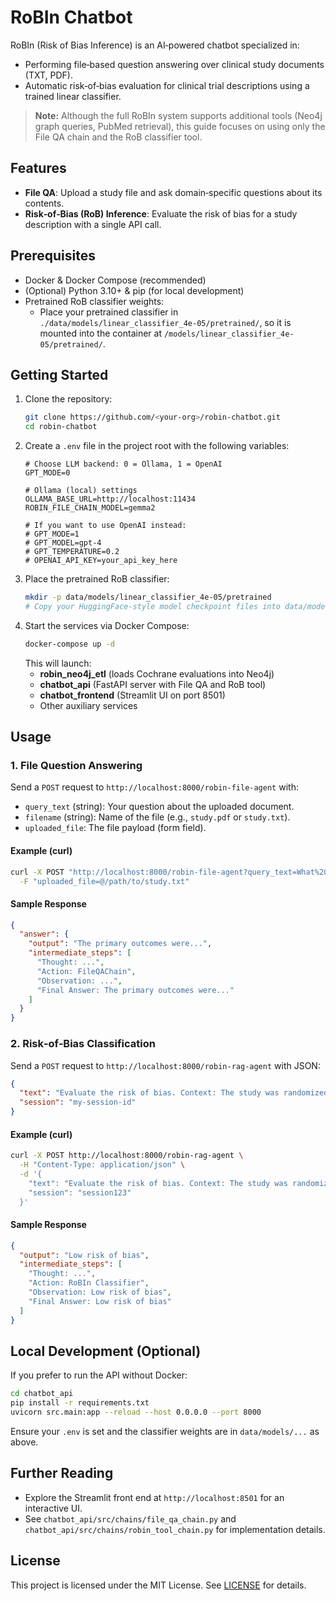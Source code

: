 # RoBIn Chatbot

RoBIn (Risk of Bias Inference) is an AI‐powered chatbot specialized in:
- Performing file‐based question answering over clinical study documents (TXT, PDF).
- Automatic risk‐of‐bias evaluation for clinical trial descriptions using a trained linear classifier.

> **Note:** Although the full RoBIn system supports additional tools (Neo4j graph queries, PubMed retrieval), this guide focuses on using only the File QA chain and the RoB classifier tool.

## Features

- **File QA**: Upload a study file and ask domain‐specific questions about its contents.
- **Risk‐of‐Bias (RoB) Inference**: Evaluate the risk of bias for a study description with a single API call.

## Prerequisites

- Docker & Docker Compose (recommended)
- (Optional) Python 3.10+ & pip (for local development)
- Pretrained RoB classifier weights:
  - Place your pretrained classifier in `./data/models/linear_classifier_4e-05/pretrained/`, so it is mounted into the container at `/models/linear_classifier_4e-05/pretrained/`.

## Getting Started

1. Clone the repository:
   ```bash
   git clone https://github.com/<your‐org>/robin-chatbot.git
   cd robin-chatbot
   ```
2. Create a `.env` file in the project root with the following variables:
   ```dotenv
   # Choose LLM backend: 0 = Ollama, 1 = OpenAI
   GPT_MODE=0

   # Ollama (local) settings
   OLLAMA_BASE_URL=http://localhost:11434
   ROBIN_FILE_CHAIN_MODEL=gemma2

   # If you want to use OpenAI instead:
   # GPT_MODE=1
   # GPT_MODEL=gpt-4
   # GPT_TEMPERATURE=0.2
   # OPENAI_API_KEY=your_api_key_here
   ```
3. Place the pretrained RoB classifier:
   ```bash
   mkdir -p data/models/linear_classifier_4e-05/pretrained
   # Copy your HuggingFace‐style model checkpoint files into data/models/linear_classifier_4e-05/pretrained/
   ```
4. Start the services via Docker Compose:
   ```bash
   docker-compose up -d
   ```
   This will launch:
   - **robin_neo4j_etl** (loads Cochrane evaluations into Neo4j)
   - **chatbot_api** (FastAPI server with File QA and RoB tool)
   - **chatbot_frontend** (Streamlit UI on port 8501)
   - Other auxiliary services

## Usage

### 1. File Question Answering

Send a `POST` request to `http://localhost:8000/robin-file-agent` with:
- `query_text` (string): Your question about the uploaded document.
- `filename` (string): Name of the file (e.g., `study.pdf` or `study.txt`).
- `uploaded_file`: The file payload (form field).

#### Example (curl)
```bash
curl -X POST "http://localhost:8000/robin-file-agent?query_text=What%20are%20the%20primary%20outcomes%3F&filename=study.txt" \
  -F "uploaded_file=@/path/to/study.txt"
```

#### Sample Response
```json
{
  "answer": {
    "output": "The primary outcomes were...",
    "intermediate_steps": [
      "Thought: ...",
      "Action: FileQAChain",
      "Observation: ...",
      "Final Answer: The primary outcomes were..."
    ]
  }
}
```

### 2. Risk‐of‐Bias Classification

Send a `POST` request to `http://localhost:8000/robin-rag-agent` with JSON:
```json
{
  "text": "Evaluate the risk of bias. Context: The study was randomized with proper allocation concealment.",
  "session": "my-session-id"
}
```

#### Example (curl)
```bash
curl -X POST http://localhost:8000/robin-rag-agent \
  -H "Content-Type: application/json" \
  -d '{
    "text": "Evaluate the risk of bias. Context: The study was randomized with proper allocation concealment.",
    "session": "session123"
  }'
```

#### Sample Response
```json
{
  "output": "Low risk of bias",
  "intermediate_steps": [
    "Thought: ...",
    "Action: RoBIn Classifier",
    "Observation: Low risk of bias",
    "Final Answer: Low risk of bias"
  ]
}
```

## Local Development (Optional)

If you prefer to run the API without Docker:
```bash
cd chatbot_api
pip install -r requirements.txt
uvicorn src.main:app --reload --host 0.0.0.0 --port 8000
```

Ensure your `.env` is set and the classifier weights are in `data/models/...` as above.

## Further Reading

- Explore the Streamlit front end at `http://localhost:8501` for an interactive UI.
- See `chatbot_api/src/chains/file_qa_chain.py` and `chatbot_api/src/chains/robin_tool_chain.py` for implementation details.

## License

This project is licensed under the MIT License. See [LICENSE](LICENSE) for details.